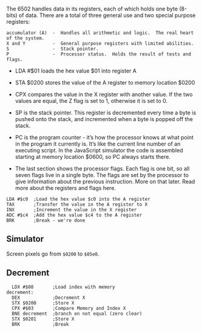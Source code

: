 The 6502 handles data in its registers, each of which holds one byte (8-bits) of data.  There are a total of three general use and two special purpose registers:

```  
accumulator (A)  -  Handles all arithmetic and logic.  The real heart of the system.
X and Y          -  General purpose registers with limited abilities.
S                -  Stack pointer.
P                -  Processor status.  Holds the result of tests and flags.
```

- LDA #$01 loads the hex value $01 into register A
- STA $0200 stores the value of the A register to memory location $0200
- CPX compares the value in the X register with another value. If the two values are equal, the Z flag is set to 1, otherwise it is set to 0.

- SP is the stack pointer. This register is decremented every time a byte is pushed onto the stack, and incremented when a byte is popped off the stack.
- PC is the program counter - it’s how the processor knows at what point in the program it currently is. It’s like the current line number of an executing script. In the JavaScript simulator the code is assembled starting at memory location $0600, so PC always starts there.
- The last section shows the processor flags. Each flag is one bit, so all seven flags live in a single byte. The flags are set by the processor to give information about the previous instruction. More on that later. Read more about the registers and flags here.

```
LDA #$c0  ;Load the hex value $c0 into the A register
TAX       ;Transfer the value in the A register to X
INX       ;Increment the value in the X register
ADC #$c4  ;Add the hex value $c4 to the A register
BRK       ;Break - we're done
```

## Simulator

Screen pixels go from `$0200` to `$05e0`.

## Decrement

```
  LDX #$08       ;Load index with memory
decrement:
  DEX            ;Decrement X
  STX $0200      ;Store X
  CPX #$03       ;Compare Memory and Index X
  BNE decrement  ;branch on not equal (zero clear)
  STX $0201      ;Store X
  BRK            ;Break
```